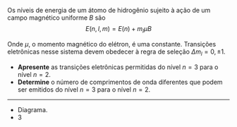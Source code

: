 Os níveis de energia de um átomo de hidrogênio sujeito à ação de um campo magnético uniforme $B$ são 
$$
E(n, l, m)= E(n) + m_l\mu B
$$

Onde $\mu$, o momento magnético do elétron, é uma constante. Transições eletrônicas nesse sistema devem obedecer à regra de seleção $\Delta m_l = 0, \pm 1$.

- **Apresente** as transições eletrônicas permitidas do nível $n=3$ para o nível $n=2$.
- **Determine** o número de comprimentos de onda diferentes que podem ser emitidos do nível $n=3$ para o nível $n=2$.

---

- Diagrama.
- $3$
